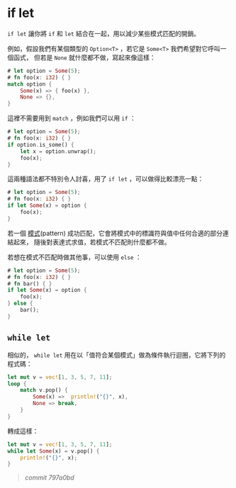 # if let

`if let` 讓你將 `if` 和 `let` 結合在一起，用以減少某些模式匹配的開銷。

例如，假設我們有某個類型的 `Option<T>` ，若它是 `Some<T>` 我們希望對它呼叫一個函式，
但若是 `None` 就什麼都不做，寫起來像這樣：

```rust
# let option = Some(5);
# fn foo(x: i32) { }
match option {
    Some(x) => { foo(x) },
    None => {},
}
```

這裡不需要用到 `match` ，例如我們可以用 `if` ：

```rust
# let option = Some(5);
# fn foo(x: i32) { }
if option.is_some() {
    let x = option.unwrap();
    foo(x);
}
```

這兩種語法都不特別令人討喜，用了 `if let` ，可以做得比較漂亮一點：

```rust
# let option = Some(5);
# fn foo(x: i32) { }
if let Some(x) = option {
    foo(x);
}
```

若一個 [模式][patterns](pattern) 成功匹配，它會將模式中的標識符與值中任何合適的部分連結起來，
隨後對表達式求值，若模式不匹配則什麼都不做。

若想在模式不匹配時做其他事，可以使用 `else` ：

```rust
# let option = Some(5);
# fn foo(x: i32) { }
# fn bar() { }
if let Some(x) = option {
    foo(x);
} else {
    bar();
}
```

## `while let`

相似的， `while let` 用在以「值符合某個模式」做為條件執行迴圈，它將下列的程式碼：

```rust
let mut v = vec![1, 3, 5, 7, 11];
loop {
    match v.pop() {
        Some(x) =>  println!("{}", x),
        None => break,
    }
}
```

轉成這樣：

```rust
let mut v = vec![1, 3, 5, 7, 11];
while let Some(x) = v.pop() {
    println!("{}", x);
}
```

[patterns]: patterns.html


> *commit 797a0bd*
